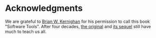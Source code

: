 # Acknowledgments

We are grateful to [Brian W. Kernighan](https://www.cs.princeton.edu/~bwk/)
for his permission to call this book "Software Tools".
After four decades,
[the original](https://www.amazon.com/Software-Tools-Brian-W-Kernighan/dp/020103669X)
and [its sequel](https://www.amazon.com/Software-Tools-Pascal-Brian-Kernighan/dp/0201103427)
still have much to teach us all.
